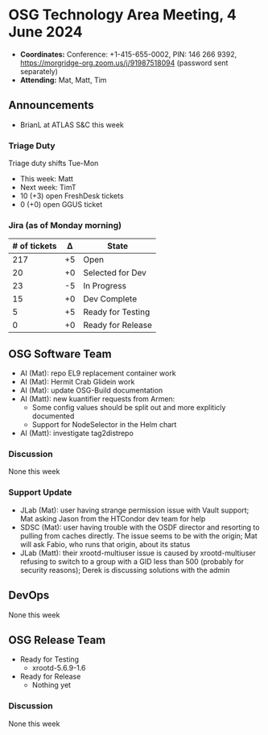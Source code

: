 # OSG Technology Area Meeting, 4 June 2024

-   **Coordinates:** Conference: +1-415-655-0002, PIN: 146 266 9392,
    <https://morgridge-org.zoom.us/j/91987518094> (password sent separately)
-   **Attending:** Mat, Matt, Tim

## Announcements

-   BrianL at ATLAS S&C this week

### Triage Duty

Triage duty shifts Tue-Mon

-   This week: Matt
-   Next week: TimT
-   10 (+3) open FreshDesk tickets
-   0 (+0) open GGUS ticket

### Jira (as of Monday morning)

| # of tickets | &Delta; | State             |
|--------------|---------|-------------------|
| 217          | +5      | Open              |
| 20           | +0      | Selected for Dev  |
| 23           | -5      | In Progress       |
| 15           | +0      | Dev Complete      |
| 5            | +5      | Ready for Testing |
| 0            | +0      | Ready for Release |

## OSG Software Team

-  AI (Mat): repo EL9 replacement container work
-  AI (Mat): Hermit Crab Glidein work
-  AI (Mat): update OSG-Build documentation
-  AI (Matt): new kuantifier requests from Armen:
    -   Some config values should be split out and more expliticly documented
    -   Support for NodeSelector in the Helm chart
-  AI (Matt): investigate tag2distrepo


### Discussion

None this week

### Support Update

-  JLab (Mat): user having strange permission issue with Vault support; Mat asking Jason from the HTCondor dev team for help
-  SDSC (Mat): user having trouble with the OSDF director and resorting to pulling from caches directly.
    The issue seems to be with the origin; Mat will ask Fabio, who runs that origin, about its status
-  JLab (Matt): their xrootd-multiuser issue is caused by xrootd-multiuser refusing to switch to a group with a
    GID less than 500 (probably for security reasons); Derek is discussing solutions with the admin


## DevOps

None this week

## OSG Release Team

-   Ready for Testing
    -   xrootd-5.6.9-1.6
-   Ready for Release
    -   Nothing yet

### Discussion

None this week
